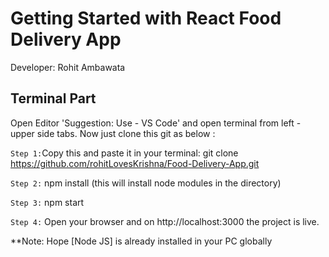 # Getting Started with React Food Delivery App

Developer: Rohit Ambawata

## Terminal Part
Open Editor 'Suggestion: Use - VS Code' and open terminal from left - upper side tabs.
Now just clone this git as below :

`Step 1:`Copy this and paste it in your terminal: 
 git clone https://github.com/rohitLovesKrishna/Food-Delivery-App.git

`Step 2:` npm install 
(this will install node modules in the directory)

`Step 3:` npm start

`Step 4:` Open your browser and on http://localhost:3000 the project is live.


**Note: Hope [Node JS] is already installed in your PC globally